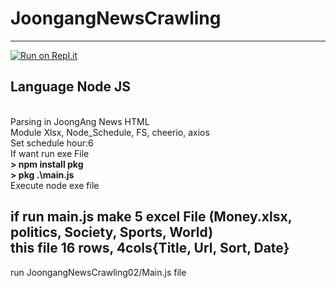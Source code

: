 # JoongangNewsCrawling
---------------------
[![Run on Repl.it](https://repl.it/badge/github/sungmen/NewsCrawling)](https://repl.it/github/sungmen/NewsCrawling)
<h2>Language <strong>Node JS</strong></h2><br>
Parsing in JoongAng News HTML<br>
Module Xlsx, Node_Schedule, FS, cheerio, axios
<br>
Set schedule hour:6<br>
If want run exe File<br>
<strong>> npm install pkg<br>
> pkg .\main.js</strong><br>
Execute node exe file

if run main.js make 5 excel File (Money.xlsx, politics, Society, Sports, World)<br>
this file 16 rows, 4cols{Title, Url, Sort, Date}
----------------------
run JoongangNewsCrawling02/Main.js file <br>
